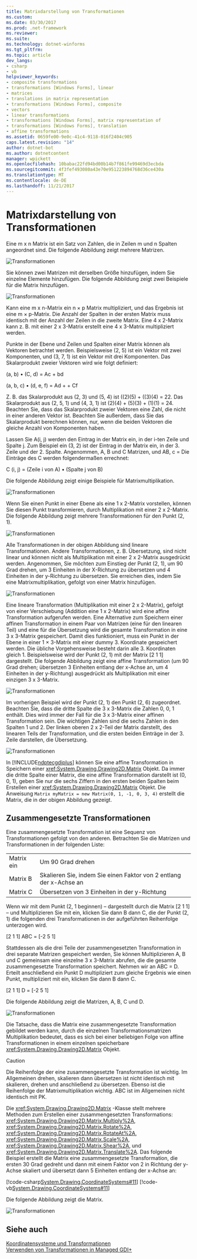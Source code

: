 ```yaml
---
title: Matrixdarstellung von Transformationen
ms.custom: 
ms.date: 03/30/2017
ms.prod: .net-framework
ms.reviewer: 
ms.suite: 
ms.technology: dotnet-winforms
ms.tgt_pltfrm: 
ms.topic: article
dev_langs:
- csharp
- vb
helpviewer_keywords:
- composite transformations
- transformations [Windows Forms], linear
- matrices
- translations in matrix representation
- transformations [Windows Forms], composite
- vectors
- linear transformations
- transformations [Windows Forms], matrix representation of
- transformations [Windows Forms], translation
- affine transformations
ms.assetid: 0659fe00-9e0c-41c4-9118-016f2404c905
caps.latest.revision: "14"
author: dotnet-bot
ms.author: dotnetcontent
manager: wpickett
ms.openlocfilehash: 10babac22fd94bd00b14b7f861fe99469d3ecbda
ms.sourcegitcommit: 4f3fef493080a43e70e951223894768d36ce430a
ms.translationtype: MT
ms.contentlocale: de-DE
ms.lasthandoff: 11/21/2017
---
```

# <a name="matrix-representation-of-transformations"></a>Matrixdarstellung von Transformationen
Eine m x n Matrix ist ein Satz von Zahlen, die in Zeilen m und n Spalten angeordnet sind. Die folgende Abbildung zeigt mehrere Matrizen.  
  
 ![Transformationen](../../../../docs/framework/winforms/advanced/media/aboutgdip05-art04.gif "AboutGdip05_art04")  
  
 Sie können zwei Matrizen mit derselben Größe hinzufügen, indem Sie einzelne Elemente hinzufügen. Die folgende Abbildung zeigt zwei Beispiele für die Matrix hinzufügen.  
  
 ![Transformationen](../../../../docs/framework/winforms/advanced/media/aboutgdip05-art05.gif "AboutGdip05_art05")  
  
 Kann eine m x n-Matrix ein n × p Matrix multipliziert, und das Ergebnis ist eine m × p-Matrix. Die Anzahl der Spalten in der ersten Matrix muss identisch mit der Anzahl der Zeilen in die zweite Matrix. Eine 4 x 2-Matrix kann z. B. mit einer 2 x 3-Matrix erstellt eine 4 x 3-Matrix multipliziert werden.  
  
 Punkte in der Ebene und Zeilen und Spalten einer Matrix können als Vektoren betrachtet werden. Beispielsweise (2, 5) ist ein Vektor mit zwei Komponenten, und (3, 7, 1) ist ein Vektor mit drei Komponenten. Das Skalarprodukt zweier Vektoren wird wie folgt definiert:  
  
 (a, b) • (C, d) = Ac + bd  
  
 (a, b, c) • (d, e, f) = Ad + + Cf  
  
 Z. B. das Skalarprodukt aus (2, 3) und (5, 4) ist ((2)(5) + ((3)(4) = 22. Das Skalarprodukt aus (2, 5, 1) und (4, 3, 1) ist (2)(4) + (5)(3) + (1)(1) = 24. Beachten Sie, dass das Skalarprodukt zweier Vektoren eine Zahl, die nicht in einer anderen Vektor ist. Beachten Sie außerdem, dass Sie das Skalarprodukt berechnen können, nur, wenn die beiden Vektoren die gleiche Anzahl von Komponenten haben.  
  
 Lassen Sie A(i, j) werden den Eintrag in der Matrix ein, in der i-ten Zeile und Spalte j. Zum Beispiel ein (3, 2) ist der Eintrag in der Matrix ein, in der 3. Zeile und der 2. Spalte. Angenommen, A, B und C Matrizen, und AB, c = Die Einträge des C werden folgendermaßen errechnet:  
  
 C (i, j) = (Zeile i von A) • (Spalte j von B)  
  
 Die folgende Abbildung zeigt einige Beispiele für Matrixmultiplikation.  
  
 ![Transformationen](../../../../docs/framework/winforms/advanced/media/aboutgdip05-art06.gif "AboutGdip05_art06")  
  
 Wenn Sie einen Punkt in einer Ebene als eine 1 x 2-Matrix vorstellen, können Sie diesen Punkt transformieren, durch Multiplikation mit einer 2 x 2-Matrix. Die folgende Abbildung zeigt mehrere Transformationen für den Punkt (2, 1).  
  
 ![Transformationen](../../../../docs/framework/winforms/advanced/media/aboutgdip05-art07.gif "AboutGdip05_art07")  
  
 Alle Transformationen in der obigen Abbildung sind lineare Transformationen. Andere Transformationen, z. B. Übersetzung, sind nicht linear und können nicht als Multiplikation mit einer 2 x 2-Matrix ausgedrückt werden. Angenommen, Sie möchten zum Einstieg der Punkt (2, 1), um 90 Grad drehen, um 3 Einheiten in der X-Richtung zu übersetzen und 4 Einheiten in der y-Richtung zu übersetzen. Sie erreichen dies, indem Sie eine Matrixmultiplikation, gefolgt von einer Matrix hinzufügen.  
  
 ![Transformationen](../../../../docs/framework/winforms/advanced/media/aboutgdip05-art08.gif "AboutGdip05_art08")  
  
 Eine lineare Transformation (Multiplikation mit einer 2 x 2-Matrix), gefolgt von einer Verschiebung (Addition eine 1 x 2-Matrix) wird eine affine Transformation aufgerufen werden. Eine Alternative zum Speichern einer affinen Transformation in einem Paar von Matrizen (eine für den linearen Teil) und eine für die Übersetzung wird die gesamte Transformation in eine 3 x 3-Matrix gespeichert. Damit dies funktioniert, muss ein Punkt in der Ebene in einer 1 × 3-Matrix mit einer dummy 3. Koordinate gespeichert werden. Die übliche Vorgehensweise besteht darin alle 3. Koordinaten gleich 1. Beispielsweise wird der Punkt (2, 1) mit der Matrix [2 1 1] dargestellt. Die folgende Abbildung zeigt eine affine Transformation (um 90 Grad drehen; übersetzen 3 Einheiten entlang der x-Achse an, um 4 Einheiten in der y-Richtung) ausgedrückt als Multiplikation mit einer einzigen 3 x 3-Matrix.  
  
 ![Transformationen](../../../../docs/framework/winforms/advanced/media/aboutgdip05-art09.gif "AboutGdip05_art09")  
  
 Im vorherigen Beispiel wird der Punkt (2, 1) den Punkt (2, 6) zugeordnet. Beachten Sie, dass die dritte Spalte die 3 x 3-Matrix die Zahlen 0, 0, 1 enthält. Dies wird immer der Fall für die 3 x 3-Matrix einer affinen Transformation sein. Die wichtigen Zahlen sind die sechs Zahlen in den Spalten 1 und 2. Der linken oberen 2 x 2-Teil der Matrix darstellt, des linearen Teils der Transformation, und die ersten beiden Einträge in der 3. Zeile darstellen, die Übersetzung.  
  
 ![Transformationen](../../../../docs/framework/winforms/advanced/media/aboutgdip05-art10.gif "AboutGdip05_art10")  
  
 In [!INCLUDE[ndptecgdiplus](../../../../includes/ndptecgdiplus-md.md)] können Sie eine affine Transformation in Speichern einer <xref:System.Drawing.Drawing2D.Matrix> Objekt. Da immer die dritte Spalte einer Matrix, die eine affine Transformation darstellt ist (0, 0, 1), geben Sie nur die sechs Ziffern in den ersten beiden Spalten beim Erstellen einer <xref:System.Drawing.Drawing2D.Matrix> Objekt. Die Anweisung `Matrix myMatrix = new Matrix(0, 1, -1, 0, 3, 4)` erstellt die Matrix, die in der obigen Abbildung gezeigt.  
  
## <a name="composite-transformations"></a>Zusammengesetzte Transformationen  
 Eine zusammengesetzte Transformation ist eine Sequenz von Transformationen gefolgt von den anderen. Betrachten Sie die Matrizen und Transformationen in der folgenden Liste:  
  
|||  
|-|-|  
|Matrix ein|Um 90 Grad drehen|  
|Matrix B|Skalieren Sie, indem Sie einen Faktor von 2 entlang der x-Achse an|  
|Matrix C|Übersetzen von 3 Einheiten in der y-Richtung|  
  
 Wenn wir mit dem Punkt (2, 1 beginnen) – dargestellt durch die Matrix [2 1 1] – und Multiplizieren Sie mit ein, klicken Sie dann B dann C, die der Punkt (2, 1) die folgenden drei Transformationen in der aufgeführten Reihenfolge unterzogen wird.  
  
 [2 1 1] ABC = [-2 5 1]  
  
 Stattdessen als die drei Teile der zusammengesetzten Transformation in drei separate Matrizen gespeichert werden, Sie können Multiplizieren A, B und C gemeinsam eine einzelne 3 x 3-Matrix abrufen, die die gesamte zusammengesetzte Transformation speichert. Nehmen wir an ABC = D. Erteilt anschließend ein Punkt D multipliziert zum gleiche Ergebnis wie einen Punkt, multipliziert mit ein, klicken Sie dann B dann C.  
  
 [2 1 1] D = [-2 5 1]  
  
 Die folgende Abbildung zeigt die Matrizen, A, B, C und D.  
  
 ![Transformationen](../../../../docs/framework/winforms/advanced/media/aboutgdip05-art12.gif "AboutGdip05_art12")  
  
 Die Tatsache, dass die Matrix eine zusammengesetzte Transformation gebildet werden kann, durch die einzelnen Transformationsmatrizen Multiplikation bedeutet, dass es sich bei einer beliebigen Folge von affine Transformationen in einem einzelnen speicherbare <xref:System.Drawing.Drawing2D.Matrix> Objekt.  
  
> [!CAUTION]
>  Die Reihenfolge der eine zusammengesetzte Transformation ist wichtig. Im Allgemeinen drehen, skalieren dann übersetzen ist nicht identisch mit skalieren, drehen und anschließend zu übersetzen. Ebenso ist die Reihenfolge der Matrixmultiplikation wichtig. ABC ist im Allgemeinen nicht identisch mit PK.  
  
 Die <xref:System.Drawing.Drawing2D.Matrix> -Klasse stellt mehrere Methoden zum Erstellen einer zusammengesetzten Transformations: <xref:System.Drawing.Drawing2D.Matrix.Multiply%2A>, <xref:System.Drawing.Drawing2D.Matrix.Rotate%2A>, <xref:System.Drawing.Drawing2D.Matrix.RotateAt%2A>, <xref:System.Drawing.Drawing2D.Matrix.Scale%2A>, <xref:System.Drawing.Drawing2D.Matrix.Shear%2A>, und <xref:System.Drawing.Drawing2D.Matrix.Translate%2A>. Das folgende Beispiel erstellt die Matrix eine zusammengesetzte Transformation, die ersten 30 Grad gedreht und dann mit einem Faktor von 2 in Richtung der y-Achse skaliert und übersetzt dann 5 Einheiten entlang der x-Achse an:  
  
 [!code-csharp[System.Drawing.CoordinateSystems#11](../../../../samples/snippets/csharp/VS_Snippets_Winforms/System.Drawing.CoordinateSystems/CS/Class1.cs#11)]
 [!code-vb[System.Drawing.CoordinateSystems#11](../../../../samples/snippets/visualbasic/VS_Snippets_Winforms/System.Drawing.CoordinateSystems/VB/Class1.vb#11)]  
  
 Die folgende Abbildung zeigt die Matrix.  
  
 ![Transformationen](../../../../docs/framework/winforms/advanced/media/aboutgdip05-art13.gif "AboutGdip05_art13")  
  
## <a name="see-also"></a>Siehe auch  
 [Koordinatensysteme und Transformationen](../../../../docs/framework/winforms/advanced/coordinate-systems-and-transformations.md)  
 [Verwenden von Transformationen in Managed GDI+](../../../../docs/framework/winforms/advanced/using-transformations-in-managed-gdi.md)
